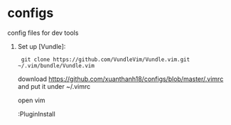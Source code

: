# configs
config files for dev tools

1. Set up [Vundle]:

   ` git clone https://github.com/VundleVim/Vundle.vim.git ~/.vim/bundle/Vundle.vim`
    
    download https://github.com/xuanthanh18/configs/blob/master/.vimrc and put it under ~/.vimrc
    
    open vim
    
    :PluginInstall
    
    
